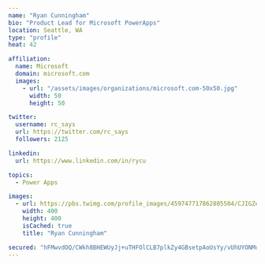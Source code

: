 ```yaml
---
name: "Ryan Cunningham"
bio: "Product Lead for Microsoft PowerApps"
location: Seattle, WA
type: "profile"
heat: 42

affiliation:
  name: Microsoft
  domain: microsoft.com
  images:
    - url: "/assets/images/organizations/microsoft.com-50x50.jpg"
      width: 50
      height: 50

twitter:
  username: rc_says
  url: https://twitter.com/rc_says
  followers: 2125

linkedin:
  url: https://www.linkedin.com/in/rycu

topics:
  - Power Apps

images:
  - url: https://pbs.twimg.com/profile_images/459747717862805504/CJIGZejd_400x400.png
    width: 400
    height: 400
    isCached: true
    title: "Ryan Cunningham"

secured: "hFMwvdOQ/CWkh8BHEWUyJj+uTHFOlCLB7plkZy4GBsetpAoUsYy/vUhUYONMuxS5YHeLkT4K27rBoamAeFa+tOmbK0d6mt/JVeaw61swwp8bKj5mMEZK5o10VRwOwph9PGn9IpUuaR1//f5PlkIUDePhVqV7BUhuAQ9a4DB5FB0WqlCAKRy73q5OPqCSJmZ4huIIMH2HBjr2cjr8AeEh6p+idftRRGL48iQ5ClO9HSRQhSXkRuxtg99Eh27GCXs1CVAjok646ya6VONCifA4FbXAdEYcawtNUCoUhwIP9HIg+aGpeFYJfEGXoq0fcB0vMB0c6AA7+7M/n33veMLYBp6tWtTQkn7qf/+CognR10JA1/KSBI/XSRxNpQlwvJx3su0DHzoBwczpVj8BuazG4flge8n+q/cFO1n3WkADQgI=;QFk214tNeHmfUx8ZsKwqTA=="
---
```


